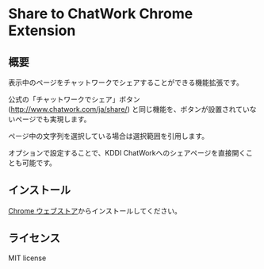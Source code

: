 # Share to ChatWork Chrome Extension

## 概要

表示中のページをチャットワークでシェアすることができる機能拡張です。

公式の「チャットワークでシェア」ボタン (http://www.chatwork.com/ja/share/) と同じ機能を、ボタンが設置されていないページでも実現します。

ページ中の文字列を選択している場合は選択範囲を引用します。

オプションで設定することで、KDDI ChatWorkへのシェアページを直接開くことも可能です。

## インストール
[Chrome ウェブストア](https://chrome.google.com/webstore/detail/share-to-chatwork/nfefoppdjaidappikcjaeapgdkdjlngp)からインストールしてください。


## ライセンス

MIT license
